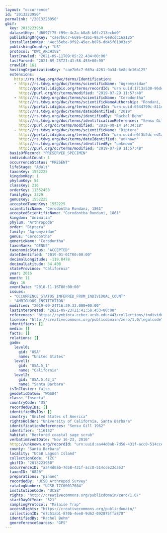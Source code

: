 ```yaml
---
layout: "occurrence"
id: "2013223950"
permalink: "/2013223950"
gbif:
  key: 2013223950
  datasetKey: "d6097f75-f99e-4c2a-b8a5-b0fc213ecbd0"
  publishingOrgKey: "cae7b6c7-669a-4261-9a34-6e8cdc16a125"
  installationKey: "4ec55ebe-9f92-45ec-b076-dd45f61003ab"
  publishingCountry: "US"
  protocol: "DWC_ARCHIVE"
  lastCrawled: "2021-09-11T09:05:22.434+00:00"
  lastParsed: "2021-09-23T21:41:58.453+00:00"
  crawlId: 161
  hostingOrganizationKey: "cae7b6c7-669a-4261-9a34-6e8cdc16a125"
  extensions:
    http://rs.tdwg.org/dwc/terms/Identification:
    - http://rs.tdwg.org/dwc/terms/scientificName: "Agromyzidae"
      http://portal.idigbio.org/terms/recordId: "urn:uuid:1713a530-96dc-4945-b115-4b33a507c0f5"
      http://purl.org/dc/terms/modified: "2019-07-29 11:57:48"
    - http://rs.tdwg.org/dwc/terms/scientificName: "Cerodontha"
      http://rs.tdwg.org/dwc/terms/scientificNameAuthorship: "Rondani, 1861"
      http://portal.idigbio.org/terms/recordId: "urn:uuid:0544799c-811c-4761-b74c-f68448572be0"
      http://rs.tdwg.org/dwc/terms/dateIdentified: "2019"
      http://rs.tdwg.org/dwc/terms/identifiedBy: "Rachel Behm"
      http://rs.tdwg.org/dwc/terms/identificationReferences: "Sensu Gill 1962"
      http://purl.org/dc/terms/modified: "2019-08-14 14:34:18"
    - http://rs.tdwg.org/dwc/terms/scientificName: "Diptera"
      http://portal.idigbio.org/terms/recordId: "urn:uuid:e6f3b2dc-ed1a-4828-b042-26d428a31d28"
      http://rs.tdwg.org/dwc/terms/dateIdentified: "unknown"
      http://rs.tdwg.org/dwc/terms/identifiedBy: "unknown"
      http://purl.org/dc/terms/modified: "2019-07-29 11:57:48"
  basisOfRecord: "PRESERVED_SPECIMEN"
  individualCount: 1
  occurrenceStatus: "PRESENT"
  lifeStage: "Adult"
  taxonKey: 1552225
  kingdomKey: 1
  phylumKey: 54
  classKey: 216
  orderKey: 11352458
  familyKey: 3329
  genusKey: 1552225
  acceptedTaxonKey: 1552225
  scientificName: "Cerodontha Rondani, 1861"
  acceptedScientificName: "Cerodontha Rondani, 1861"
  kingdom: "Animalia"
  phylum: "Arthropoda"
  order: "Diptera"
  family: "Agromyzidae"
  genus: "Cerodontha"
  genericName: "Cerodontha"
  taxonRank: "GENUS"
  taxonomicStatus: "ACCEPTED"
  dateIdentified: "2019-01-01T00:00:00"
  decimalLongitude: -119.8478
  decimalLatitude: 34.408
  stateProvince: "California"
  year: 2016
  month: 11
  day: 16
  eventDate: "2016-11-16T00:00:00"
  issues:
  - "OCCURRENCE_STATUS_INFERRED_FROM_INDIVIDUAL_COUNT"
  - "AMBIGUOUS_INSTITUTION"
  modified: "2019-09-24T16:39:33.000+00:00"
  lastInterpreted: "2021-09-23T21:41:58.453+00:00"
  references: "https://symbiota.ccber.ucsb.edu:443/collections/individual/index.php?occid=116132"
  license: "http://creativecommons.org/publicdomain/zero/1.0/legalcode"
  identifiers: []
  media: []
  facts: []
  relations: []
  gadm:
    level0:
      gid: "USA"
      name: "United States"
    level1:
      gid: "USA.5_1"
      name: "California"
    level2:
      gid: "USA.5.42_1"
      name: "Santa Barbara"
  isInCluster: false
  geodeticDatum: "WGS84"
  class: "Insecta"
  countryCode: "US"
  recordedByIDs: []
  identifiedByIDs: []
  country: "United States of America"
  rightsHolder: "University of California, Santa Barbara"
  identificationReferences: "Sensu Gill 1962"
  identifier: "116132"
  habitat: "Restored coastal sage scrub"
  verbatimEventDate: "Nov 16-23, 2016"
  http://unknown.org/recordId: "urn:uuid:aa44d0ab-7d58-431f-acc0-514cce23ca63"
  county: "Santa Barbara"
  locality: "UCSB Lagoon Island"
  collectionCode: "IZC"
  gbifID: "2013223950"
  occurrenceID: "aa44d0ab-7d58-431f-acc0-514cce23ca63"
  taxonID: "6826"
  preparations: "pinned"
  recordedBy: "UCSB Arthropod Survey"
  catalogNumber: "UCSB-IZC00017604"
  institutionCode: "UCSB"
  rights: "http://creativecommons.org/publicdomain/zero/1.0/"
  startDayOfYear: "321"
  samplingProtocol: "Malaise Trap"
  accessRights: "https://creativecommons.org/publicdomain/"
  collectionID: "e7c51ab1-870b-4ee8-9d62-092875ffa870"
  identifiedBy: "Rachel Behm"
  georeferenceSources: "GPS"
---
```

